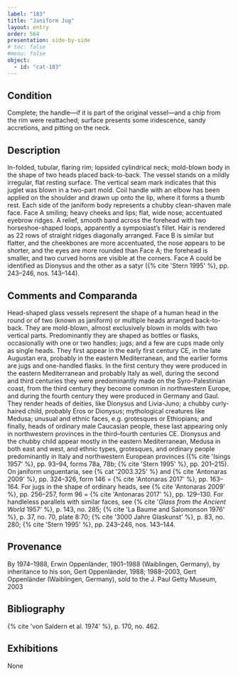 ```yaml
---
label: "183"
title: "Janiform Jug"
layout: entry
order: 564
presentation: side-by-side
# toc: false
#menu: false 
object:
  - id: "cat-183"
---
```


## Condition

Complete; the handle—if it is part of the original vessel—and a chip from the rim were reattached; surface presents some iridescence, sandy accretions, and pitting on the neck.

## Description

In-folded, tubular, flaring rim; lopsided cylindrical neck; mold-blown body in the shape of two heads placed back-to-back. The vessel stands on a mildly irregular, flat resting surface. The vertical seam mark indicates that this juglet was blown in a two-part mold. Coil handle with an elbow has been applied on the shoulder and drawn up onto the lip, where it forms a thumb rest. Each side of the janiform body represents a chubby clean-shaven male face. Face A smiling; heavy cheeks and lips; flat, wide nose; accentuated eyebrow ridges. A relief, smooth band across the forehead with two horseshoe-shaped loops, apparently a symposiast’s fillet. Hair is rendered as 22 rows of straight ridges diagonally arranged. Face B is similar but flatter, and the cheekbones are more accentuated, the nose appears to be shorter, and the eyes are more rounded than Face A; the forehead is smaller, and two curved horns are visible at the corners. Face A could be identified as Dionysus and the other as a satyr ({% cite 'Stern 1995' %}, pp. 243–246, nos. 143–144).

## Comments and Comparanda

Head-shaped glass vessels represent the shape of a human head in the round or of two (known as janiform) or multiple heads arranged back-to-back. They are mold-blown, almost exclusively blown in molds with two vertical parts. Predominantly they are shaped as bottles or flasks, occasionally with one or two handles; jugs; and a few are cups made only as single heads. They first appear in the early first century CE, in the late Augustan era, probably in the eastern Mediterranean, and the earlier forms are jugs and one-handled flasks. In the first century they were produced in the eastern Mediterranean and probably Italy as well, during the second and third centuries they were predominantly made on the Syro-Palestinian coast, from the third century they become common in northwestern Europe, and during the fourth century they were produced in Germany and Gaul. They render heads of deities, like Dionysus and Livia-Juno; a chubby curly-haired child, probably Eros or Dionysus; mythological creatures like Medusa; unusual and ethnic faces, e.g. grotesques or Ethiopians; and finally, heads of ordinary male Caucasian people, these last appearing only in northwestern provinces in the third–fourth centuries CE. Dionysus and the chubby child appear mostly in the eastern Mediterranean, Medusa in both east and west, and ethnic types, grotesques, and ordinary people predominantly in Italy and northwestern European provinces ({% cite 'Isings 1957' %}, pp. 93–94, forms 78a, 78b; {% cite 'Stern 1995' %}, pp. 201–215). On janiform unguentaria, see {% cat '2003.325' %} and {% cite 'Antonaras 2009' %}, pp. 324–326, form 146 = {% cite 'Antonaras 2017' %}, pp. 163–164. For jugs in the shape of ordinary heads, see {% cite 'Antonaras 2009' %}, pp. 256–257, form 96 = {% cite 'Antonaras 2017' %}, pp. 129–130. For handleless parallels with similar faces, see {% cite '*Glass from the Ancient World* 1957' %}, p. 143, no. 285; {% cite 'La Baume and Salomonson 1976' %}, p. 37, no. 70, plate 8:70; {% cite '3000 Jahre Glaskunst' %}, p. 83, no. 280; {% cite 'Stern 1995' %}, pp. 243–246, nos. 143–144.

## Provenance

By 1974–1988, Erwin Oppenländer, 1901–1988 (Waiblingen, Germany), by inheritance to his son, Gert Oppenländer, 1988; 1988–2003, Gert Oppenländer (Waiblingen, Germany), sold to the J. Paul Getty Museum, 2003

## Bibliography

{% cite 'von Saldern et al. 1974' %}, p. 170, no. 462.

## Exhibitions

None
